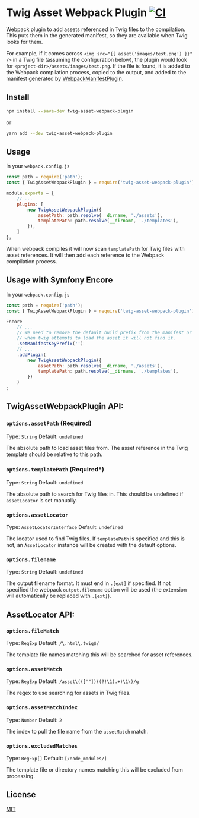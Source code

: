 # Twig Asset Webpack Plugin  [![CI](https://github.com/erik-perri/twig-asset-webpack-plugin/workflows/CI/badge.svg)](https://github.com/erik-perri/twig-asset-webpack-plugin/actions?query=workflow%3ACI)


Webpack plugin to add assets referenced in Twig files to the compilation. This puts them in the generated manifest, so
they are available when Twig looks for them.

For example, if it comes across `<img src="{{ asset('images/test.png') }}" />` in a Twig file (assuming the
configuration below), the plugin would look for `<project-dir>/assets/images/test.png`. If the file is found, it is
added to the Webpack compilation process, copied to the output, and added to the manifest generated by
[WebpackManifestPlugin](https://github.com/shellscape/webpack-manifest-plugin).

## Install

```bash
npm install --save-dev twig-asset-webpack-plugin
```

or

```bash
yarn add --dev twig-asset-webpack-plugin
```


## Usage

In your `webpack.config.js`

```javascript
const path = require('path');
const { TwigAssetWebpackPlugin } = require('twig-asset-webpack-plugin');

module.exports = {
    // ...
    plugins: [
        new TwigAssetWebpackPlugin({
            assetPath: path.resolve(__dirname, './assets'),
            templatePath: path.resolve(__dirname, './templates'),
        }),
    ]
};
```
When webpack compiles it will now scan `templatePath` for Twig files with asset references. It will then add each
reference to the Webpack compilation process.


## Usage with Symfony Encore

In your `webpack.config.js`

```javascript
const path = require('path');
const { TwigAssetWebpackPlugin } = require('twig-asset-webpack-plugin');

Encore
    // ...
    // We need to remove the default build prefix from the manifest or
    // when twig attempts to load the asset it will not find it.
    .setManifestKeyPrefix('')
    // ...
    .addPlugin(
        new TwigAssetWebpackPlugin({
            assetPath: path.resolve(__dirname, './assets'),
            templatePath: path.resolve(__dirname, './templates'),
        })
    )
;
```


## TwigAssetWebpackPlugin API:

### `options.assetPath` (Required)

Type: `String`
Default: `undefined`

The absolute path to load asset files from. The asset reference in the Twig template should be relative to this path.


### `options.templatePath` (Required*)

Type: `String`
Default: `undefined`

The absolute path to search for Twig files in. This should be undefined if `assetLocator` is set manually.


### `options.assetLocator`

Type: `AssetLocatorInterface`
Default: `undefined`

The locator used to find Twig files. If `templatePath` is specified and this is not, an `AssetLocator` instance will
be created with the default options.


### `options.filename`

Type: `String`
Default: `undefined`

The output filename format. It must end in `.[ext]` if specified. If not specified the webpack `output.filename`
option will be used (the extension will automatically be replaced with `.[ext]`).


## AssetLocator API:

### `options.fileMatch`

Type: `RegExp`
Default: `/\.html\.twig$/`

The template file names matching this will be searched for asset references.


### `options.assetMatch`

Type: `RegExp`
Default: `/asset\((['"])((?!\1).+)\1\)/g`

The regex to use searching for assets in Twig files.


### `options.assetMatchIndex`

Type: `Number`
Default: `2`

The index to pull the file name from the `assetMatch` match.


### `options.excludedMatches`

Type: `RegExp[]`
Default: `[/node_modules/]`

The template file or directory names matching this will be excluded from processing.


## License

[MIT](https://opensource.org/licenses/MIT)
